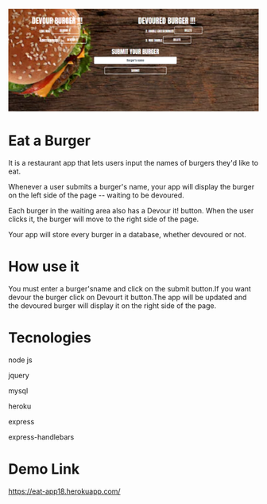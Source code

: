 
![burger](burger_app.png)

# Eat a Burger
It is a restaurant app that lets users input the names of burgers they'd like to eat.

Whenever a user submits a burger's name, your app will display the burger on the left side of the page -- waiting to be devoured.

Each burger in the waiting area also has a Devour it! button. When the user clicks it, the burger will move to the right side of the page.

Your app will store every burger in a database, whether devoured or not.

# How use it
You must enter a burger'sname and click on the submit button.If you want devour the burger click on Devourt it button.The app will be updated and the devoured burger will display it on the right side of the page.

# Tecnologies
node js

jquery

mysql

heroku

express

express-handlebars

# Demo Link
https://eat-app18.herokuapp.com/
